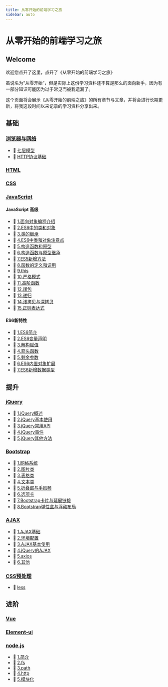 ```yaml
---
title: 从零开始的前端学习之旅
sidebar: auto
---
```


# 从零开始的前端学习之旅

## Welcome

欢迎您点开了这里，点开了《从零开始的前端学习之旅》

虽说名为“从零开始”，但是实际上这份学习资料还不算是那么的面向新手，因为有一部分知识可能因为过于常见而被我遗漏了。

这个页面将会展示《从零开始的前端之旅》的所有章节与文章，并将会进行长期更新，将我这段时间以来记录的学习资料分享出来。


## 基础

### [浏览器与网络](/guide/fornt-end-learn/base/browser-Internet/)

- :link: [七层模型](/guide/front-end-learn/base/browser-Internet/七层模型.html)
- :link: [HTTP协议基础](/guide/front-end-learn/base/browser-Internet/HTTP协议基础.html)

### [HTML](/guide/fornt-end-learn/base/HTML)

### [CSS](/guide/fornt-end-learn/base/CSS)

### [JavaScript](/guide/fornt-end-learn/base/JavaScript)

#### JavaScript 高级

- :link: [1.面向对象编程介绍](/guide/front-end-learn/base/JavaScript/1.面向对象编程介绍.html)
- :link: [2.ES6中的类和对象](/guide/front-end-learn/base/JavaScript/2.ES6中的类和对象.html)
- :link: [3.类的继承](/guide/fornt-end-learn/base/JavaScript/3.类的继承.html)
- :link: [4.ES6中类和对象注意点](/guide/fornt-end-learn/base/JavaScript/4.ES6中类和对象注意点.html)
- :link: [5.构造函数和原型](/guide/fornt-end-learn/base/JavaScript/5.构造函数和原型.html)
- :link: [6.构造函数与原型继承](/guide/fornt-end-learn/base/JavaScript/6.构造函数与原型继承.html)
- :link: [7.ES5新增方法](/guide/fornt-end-learn/base/JavaScript/7.ES5新增方法.html)
- :link: [8.函数的定义和调用](/guide/fornt-end-learn/base/JavaScript/8.函数的定义和调用.html)
- :link: [9.this](/guide/fornt-end-learn/base/JavaScript/9.this.html)
- :link: [10.严格模式](/guide/fornt-end-learn/base/JavaScript/10.严格模式.html)
- :link: [11.高阶函数](/guide/fornt-end-learn/base/JavaScript/11.高阶函数.html)
- :link: [12.闭包](/guide/fornt-end-learn/base/JavaScript/12.闭包.html)
- :link: [13.递归](/guide/fornt-end-learn/base/JavaScript/13.递归.html)
- :link: [14.浅拷贝与深拷贝](/guide/fornt-end-learn/base/JavaScript/14.浅拷贝与深拷贝.html)
- :link: [15.正则表达式](/guide/fornt-end-learn/base/JavaScript/15.正则表达式.html)

#### ES6新特性

- :link: [1.ES6简介](/guide/fornt-end-learn/base/JavaScript/1.ES6简介.html)
- :link: [2.ES6变量声明](/guide/fornt-end-learn/base/JavaScript/2.ES6变量声明.html)
- :link: [3.解构赋值](/guide/fornt-end-learn/base/JavaScript/3.解构赋值.html)
- :link: [4.箭头函数](/guide/fornt-end-learn/base/JavaScript/4.箭头函数.html)
- :link: [5.剩余参数](/guide/fornt-end-learn/base/JavaScript/5.剩余参数.html)
- :link: [6.ES6内置对象扩展](/guide/fornt-end-learn/base/JavaScript/6.ES6内置对象扩展.html)
- :link: [7.ES6新增数据类型](/guide/fornt-end-learn/base/JavaScript/7.ES6新增数据类型.html)


## 提升

### [jQuery](/guide/fornt-end-learn/promote/JQuery/)

- :link: [1.jQuery概述](/guide/fornt-end-learn/promote/JQuery/1.jQuery概述.html)
- :link: [2.jQuery基本使用](/guide/fornt-end-learn/promote/JQuery/2.jQuery基本使用.html)
- :link: [3.jQuery常用API](/guide/fornt-end-learn/promote/JQuery/3.jQuery常用API.html)
- :link: [4.jQuery事件](/guide/fornt-end-learn/promote/JQuery/4.jQuery事件.html)
- :link: [5.jQuery其他方法](/guide/fornt-end-learn/promote/JQuery/5.jQuery其他方法.html)

### [Bootstrap](/guide/fornt-end-learn/promote/Bootstrap/)

- :link: [1.网格系统](/guide/fornt-end-learn/promote/Bootstrap/1.网格系统.html)
- :link: [2.图片类](/guide/fornt-end-learn/promote/Bootstrap/2.图片类.html)
- :link: [3.表格类](/guide/fornt-end-learn/promote/Bootstrap/3.表格类.html)
- :link: [4.文本类](/guide/fornt-end-learn/promote/Bootstrap/4.文本类.html)
- :link: [5.折叠窗与手风琴](/guide/fornt-end-learn/promote/Bootstrap/5.折叠窗与手风琴.html)
- :link: [6.选项卡](/guide/fornt-end-learn/promote/Bootstrap/6.选项卡.html)
- :link: [7.Bootstrap卡片与延展链接](/guide/fornt-end-learn/promote/Bootstrap/7.Bootstrap卡片与延展链接.html)
- :link: [8.Bootstrap弹性盒与浮动布局](/guide/fornt-end-learn/promote/Bootstrap/8.Bootstrap弹性盒与浮动布局.html)

### [AJAX](/guide/fornt-end-learn/promote/AJAX/)

- :link: [1.AJAX基础](/guide/fornt-end-learn/promote/AJAX/1.AJAX基础.html)
- :link: [2.环境配置](/guide/fornt-end-learn/promote/AJAX/2.环境配置.html)
- :link: [3.AJAX基本使用](/guide/fornt-end-learn/promote/AJAX/3.AJAX基本使用.html)
- :link: [4.jQuery的AJAX](/guide/fornt-end-learn/promote/AJAX/4.jQuery的AJAX.html)
- :link: [5.axios](/guide/fornt-end-learn/promote/AJAX/5.axios.html)
- :link: [6.其他](/guide/fornt-end-learn/promote/AJAX/6.其他.html)

### [CSS预处理](/guide/fornt-end-learn/promote/CSS预处理/)

- :link: [less](/guide/fornt-end-learn/promote/CSS预处理/less.html)

## 进阶

### [Vue](/guide/fornt-end-learn/advanced/Vue/)

### [Element-ui](/guide/fornt-end-learn/advanced/Element-ui/)

### [node.js](/guide/fornt-end-learn/advanced/node/)

- :link: [1.简介](/guide/fornt-end-learn/advanced/node/1.简介.html)
- :link: [2.fs](/guide/fornt-end-learn/advanced/node/2.fs.html)
- :link: [3.path](/guide/fornt-end-learn/advanced/node/3.path.html)
- :link: [4.http](/guide/fornt-end-learn/advanced/node/4.http.html)
- :link: [5.模块化](/guide/fornt-end-learn/advanced/node/5.模块化.html)
